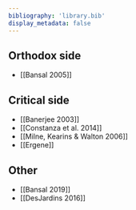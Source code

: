 ```yaml
---
bibliography: 'library.bib'
display_metadata: false
---
```


## Orthodox side

* [[Bansal 2005]]

## Critical side

* [[Banerjee 2003]]
* [[Constanza et al. 2014]]
* [[Milne, Kearins & Walton 2006]]
* [[Ergene]]

## Other

* [[Bansal 2019]]
* [[DesJardins 2016]]